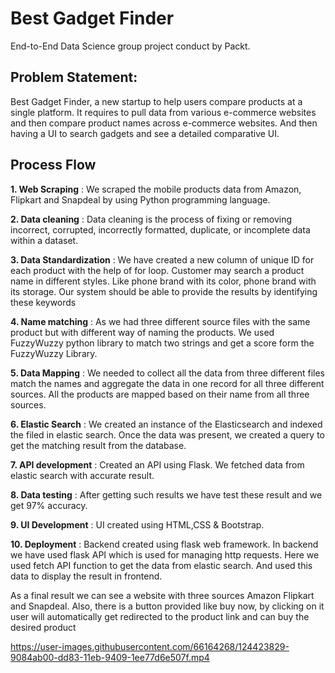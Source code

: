 
# Best Gadget Finder

End-to-End Data Science group project conduct by Packt.

## Problem Statement:
Best Gadget Finder, a new startup to help users compare products at a single platform. It requires to pull data from various e-commerce websites and then compare product names across e-commerce websites. And then having a UI to search gadgets and see a detailed comparative UI.


## Process Flow

**1. Web Scraping** : We scraped the mobile products data from Amazon, Flipkart and Snapdeal by 
using Python programming language.

**2. Data cleaning** : Data cleaning is the process of fixing or removing incorrect, corrupted, incorrectly formatted, 
duplicate, or incomplete data within a dataset.

**3. Data Standardization** : We have created a new column of unique ID for each product with the help of for loop. Customer may search a product name 
in different styles. Like phone brand with its color, phone brand with its storage. Our system 
should be able to provide the results by identifying these keywords

**4. Name matching** : As we had three different source files with the same product but with different way of naming 
the products. We used FuzzyWuzzy python library to match two strings and get a score form 
the FuzzyWuzzy Library.

**5. Data Mapping** : We needed to collect all the data from three different files match the names and aggregate 
the data in one record for all three different sources. All the products are mapped based on 
their name from all three sources.

**6. Elastic Search** : We created an instance of the Elasticsearch and indexed the filed 
in elastic search. Once the data was present, we created a query to get the matching result 
from the database.

**7. API development** : Created an API using Flask. We fetched data from elastic search with accurate result.

**8. Data testing** : After getting such results we have test these result and we get 97% accuracy.

**9. UI Development** : UI created using HTML,CSS & Bootstrap.

**10. Deployment** : Backend created using flask web framework. In backend we have used flask 
API which is used for managing http requests. Here we used fetch API function to get the data from elastic search. 
And used this data to display the result in frontend.

As a final 
result we can see a website with three sources Amazon Flipkart and Snapdeal. Also, there is 
a button provided like buy now, by clicking on it user will automatically get redirected to the 
product link and can buy the desired product


https://user-images.githubusercontent.com/66164268/124423829-9084ab00-dd83-11eb-9409-1ee77d6e507f.mp4

